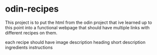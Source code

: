 # odin-recipes

This project is to put the html from the odin project that ive learned up to this point into a functional webpage that should have multiple links with different recipes on them.

each recipe should have
    image
    description heading
    short description
    ingredients
    instructions